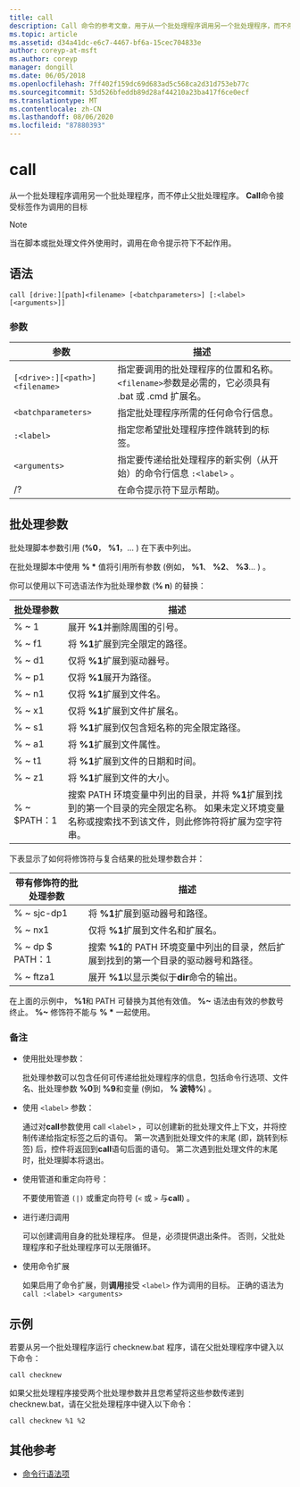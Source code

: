 ```yaml
---
title: call
description: Call 命令的参考文章，用于从一个批处理程序调用另一个批处理程序，而不停止父批处理程序。
ms.topic: article
ms.assetid: d34a41dc-e6c7-4467-bf6a-15cec704833e
author: coreyp-at-msft
ms.author: coreyp
manager: dongill
ms.date: 06/05/2018
ms.openlocfilehash: 7ff402f159dc69d683ad5c568ca2d31d753eb77c
ms.sourcegitcommit: 53d526bfeddb89d28af44210a23ba417f6ce0ecf
ms.translationtype: MT
ms.contentlocale: zh-CN
ms.lasthandoff: 08/06/2020
ms.locfileid: "87880393"
---
```

# <a name="call"></a>call

从一个批处理程序调用另一个批处理程序，而不停止父批处理程序。 **Call**命令接受标签作为调用的目标

> [!NOTE]
> 当在脚本或批处理文件外使用时，调用在命令提示符下不起作用。

## <a name="syntax"></a>语法

```
call [drive:][path]<filename> [<batchparameters>] [:<label> [<arguments>]]
```

### <a name="parameters"></a>参数

| 参数 | 描述 |
| --------- | ----------- |
| `[<drive>:][<path>]<filename>` | 指定要调用的批处理程序的位置和名称。 `<filename>`参数是必需的，它必须具有 .bat 或 .cmd 扩展名。 |
| `<batchparameters>` | 指定批处理程序所需的任何命令行信息。 |
| `:<label>` | 指定您希望批处理程序控件跳转到的标签。 |
| `<arguments>` | 指定要传递给批处理程序的新实例（从开始）的命令行信息 `:<label>` 。|
| /? | 在命令提示符下显示帮助。 |

## <a name="batch-parameters"></a>批处理参数

批处理脚本参数引用 (**%0**， **%1**，... ) 在下表中列出。

在批处理脚本中使用 **% &#42;** 值将引用所有参数 (例如， **%1**、 **%2**、 **%3**... ) 。

你可以使用以下可选语法作为批处理参数 (**% n**) 的替换：

| 批处理参数 | 描述 |
| --------------- | ----------- |
| % ~ 1 | 展开 **%1**并删除周围的引号。 |
| % ~ f1 | 将 **%1**扩展到完全限定的路径。 |
| % ~ d1 | 仅将 **%1**扩展到驱动器号。 |
| % ~ p1 | 仅将 **%1**展开为路径。 |
| % ~ n1 | 仅将 **%1**扩展到文件名。 |
| % ~ x1 | 仅将 **%1**扩展到文件扩展名。 |
| % ~ s1 | 将 **%1**扩展到仅包含短名称的完全限定路径。 |
| % ~ a1 | 将 **%1**扩展到文件属性。 |
| % ~ t1 | 将 **%1**扩展到文件的日期和时间。 |
| % ~ z1 | 将 **%1**扩展到文件的大小。 |
| % ~ $PATH：1 | 搜索 PATH 环境变量中列出的目录，并将 **%1**扩展到找到的第一个目录的完全限定名称。 如果未定义环境变量名称或搜索找不到该文件，则此修饰符将扩展为空字符串。 |

下表显示了如何将修饰符与复合结果的批处理参数合并：

| 带有修饰符的批处理参数 | 描述 |
| ----------------------------- | ----------- |
| % ~ sjc-dp1 | 将 **%1**扩展到驱动器号和路径。 |
| % ~ nx1 | 仅将 **%1**扩展到文件名和扩展名。 |
| % ~ dp $ PATH：1 | 搜索 **%1**的 PATH 环境变量中列出的目录，然后扩展到找到的第一个目录的驱动器号和路径。 |
| % ~ ftza1 | 展开 **%1**以显示类似于**dir**命令的输出。 |

在上面的示例中， **%1**和 PATH 可替换为其他有效值。 **%~** 语法由有效的参数号终止。 **%~** 修饰符不能与 **% &#42;** 一起使用。

### <a name="remarks"></a>备注

- 使用批处理参数：

    批处理参数可以包含任何可传递给批处理程序的信息，包括命令行选项、文件名、批处理参数 **%0**到 **%9**和变量 (例如， **% 波特%**) 。

- 使用 `<label>` 参数：

    通过对**call**参数使用 call `<label>` ，可以创建新的批处理文件上下文，并将控制传递给指定标签之后的语句。 第一次遇到批处理文件的末尾 (即，跳转到标签) 后，控件将返回到**call**语句后面的语句。 第二次遇到批处理文件的末尾时，批处理脚本将退出。

- 使用管道和重定向符号：

    不要使用管道 `(|)` 或重定向符号 (`<` 或 `>` 与**call**) 。

- 进行递归调用

    可以创建调用自身的批处理程序。 但是，必须提供退出条件。 否则，父批处理程序和子批处理程序可以无限循环。

- 使用命令扩展

    如果启用了命令扩展，则**调用**接受 `<label>` 作为调用的目标。 正确的语法为`call :<label> <arguments>`

## <a name="examples"></a>示例

若要从另一个批处理程序运行 checknew.bat 程序，请在父批处理程序中键入以下命令：

```
call checknew
```

如果父批处理程序接受两个批处理参数并且您希望将这些参数传递到 checknew.bat，请在父批处理程序中键入以下命令：

```
call checknew %1 %2
```

## <a name="additional-references"></a>其他参考

- [命令行语法项](command-line-syntax-key.md)
